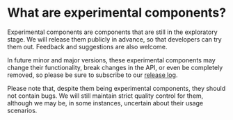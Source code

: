 # What are experimental components?

Experimental components are components that are still in the exploratory stage. We will release them publicly in advance, so that developers can try them out. Feedback and suggestions are also welcome.

In future minor and major versions, these experimental components may change their functionality, break changes in the API, or even be completely removed, so please be sure to subscribe to our [release log](https://github.com/ant-design/ant-design-mobile/releases).

Please note that, despite them being experimental components, they should not contain bugs. We will still maintain strict quality control for them, although we may be, in some instances, uncertain about their usage scenarios.

